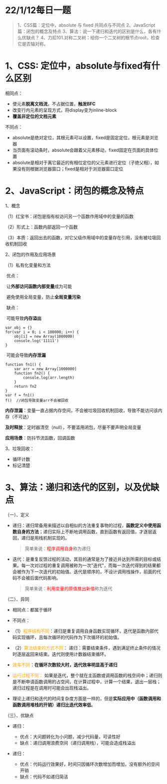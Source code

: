 <h1>22/1/12每日一题</h1>

> 1、CSS篇：定位中，absolute 与 fixed 共同点与不同点
> 2、JavaScript篇：闭包的概念及特点
> 3、算法：说一下递归和迭代的区别是什么，各有什么优缺点？
> 4、力扣101.对称二叉树：给你一个二叉树的根节点root，检查它是否轴对称。

<h1>1、CSS: 定位中，absolute与fixed有什么区别</h1>

相同点：

- 使元素**脱离文档流**，不占据位置，**触发BFC**
- 改变行内元素的呈现方式，将display变为inline-block
- **覆盖非定位的文档元素**

不同点：

- absolute是绝对定位，其根元素可以设置，fixed是固定定位，根元素是浏览器
- 当页面有滚动条时，absolute会跟着父元素移动，fixed固定在页面的具体位置
- absolute是相对于离它最近的有相位定位的父元素进行定位（子绝父相），如果没有则根据浏览器窗口；fixed是相对于浏览器窗口定位

<h1>2、JavaScript：闭包的概念及特点</h1>

1、概念

（1）红宝书：闭包是指有权访问另一个函数作用域中的变量的函数

（2）形式上：函数内部返回一个函数

（3）本质：返回出去的函数，对它父级作用域中的变量存在引用，没有被垃圾回收机制回收

2、闭包的作用及应用场景

（1）私有化变量和方法

​			优点：

​					让**外部访问函数内部变量**成为可能

​					避免使用全局变量，防止**全局变量污染**

​             缺点：

​					可能导致**内存溢出**

```
var obj = {}
for(var i = 0; i < 100000; i++) {
	obj[i] = new Array(1000000)
	console.log('11111')
}
```

​					可能会导致**内存泄漏**

```
function fn1() {
	var arr = new Array[1000000]
	function fn2() {
		console.log(arr.length)
	}
	return fn2
}
var f = fn1()
f()  //闭包导致变量arr不会被回收
```

**内存泄漏**：变量一直占据内存空间，不会被垃圾回收机制回收，导致不能访问该内存（不可达）

**及时释放**：定时器清空（null），不要滥用闭包，尽量不要声明全局变量

**应用场景**：防抖节流函数，回调函数

3、垃圾回收：

- 循环计数
- 标记清楚

<h1>3、算法：递归和迭代的区别，以及优缺点</h1>

（一）、定义

- 递归：递归常备用来描述以自相似的方法重复事物的过程，**函数定义中使用函数自身的方法**；递归实际上不断地调用函数，直到函数有返回值，才逐层返回，递归是用栈机制实现的。

  > 简单来说：<font color='red'>程序调用自身</font>称为递归

- 迭代：是重复反馈过程的活动，其目的通常是为了接近并达到所需的目标或结果。每一次对过程的重复调用被称为一次"迭代"，而每一次迭代得到的结果都会被作为下一次迭代的初始值。迭代是顺序的，不设计调用栈操作，前面的代码不会被后面代码影响。

  > 简单来说：<font color='red'>利用变量的原值推出新值</font>称为迭代

（二）、异同

- 相同点：都属于循环

-  不同点：

  - （1）<font color='orange'>程序结构不同</font>：递归是重复调用自身函数实现循环，迭代是函数内部代码实现循环，且每次循环的代码作为下次循环的初始值。

  - （2）<font color="orange">算法结束的方式不同</font>： 递归：需要结束条件，遇到满足终止条件的情况时逐层返回来结束。迭代则使用计数器结束循环。

  - <font color="orange">效率不同</font>：**在循环次数较大时，迭代效率明显高于递归**

  - <font color="orange">运行过程不同：</font> 如果是迭代，整个就在主函数或调用函数的栈空间中；递归则是不断申请函数调用的占空间，在计算过程中，计算一个结果，退出一层栈；递归过程是在调用时可能会出现栈溢出。

  - 理论上递归和迭代的时间复杂度方面是一样的，但是**实际应用中（函数调用和函数调用堆栈的开销）递归比迭代效率低**。

    

（三）、优缺点

- 递归：
  - 优点：大问题转化为小问题，减少代码量，可读性好
  - 缺点：递归调用浪费空间（递归调用栈），可能会造成栈溢出

- 递归：
  - 优点：代码运行效果好，时间只因循环次数增加而增加，没有额外的空间开销
  - 缺点：代码不如递归简洁